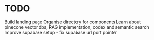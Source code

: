 # TODO

Build landing page
Organise directory for components
Learn about pinecone vector dbs, RAG implementation, codex and semantic search
Improve supabase setup - fix supabase url port pointer